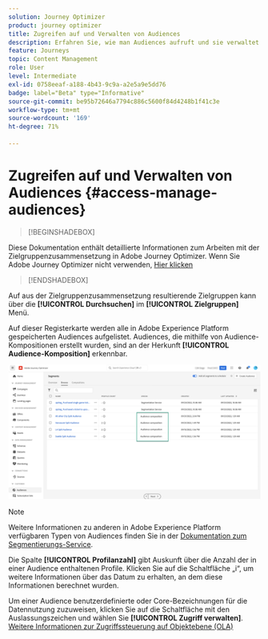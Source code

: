```yaml
---
solution: Journey Optimizer
product: journey optimizer
title: Zugreifen auf und Verwalten von Audiences
description: Erfahren Sie, wie man Audiences aufruft und sie verwaltet
feature: Journeys
topic: Content Management
role: User
level: Intermediate
exl-id: 0758eeaf-a188-4b43-9c9a-a2e5a9e5dd76
badge: label="Beta" type="Informative"
source-git-commit: be95b72646a7794c886c5600f84d4248b1f41c3e
workflow-type: tm+mt
source-wordcount: '169'
ht-degree: 71%

---
```


# Zugreifen auf und Verwalten von Audiences {#access-manage-audiences}

>[!BEGINSHADEBOX]

Diese Dokumentation enthält detaillierte Informationen zum Arbeiten mit der Zielgruppenzusammensetzung in Adobe Journey Optimizer. Wenn Sie Adobe Journey Optimizer nicht verwenden, [Hier klicken](https://experienceleague.adobe.com/docs/experience-platform/segmentation/ui/audience-composition.html)

>[!ENDSHADEBOX]

Auf aus der Zielgruppenzusammensetzung resultierende Zielgruppen kann über die **[!UICONTROL Durchsuchen]** im **[!UICONTROL Zielgruppen]** Menü.

Auf dieser Registerkarte werden alle in Adobe Experience Platform gespeicherten Audiences aufgelistet. Audiences, die mithilfe von Audience-Kompositionen erstellt wurden, sind an der Herkunft **[!UICONTROL Audience-Komposition]** erkennbar.

![](assets/audiences-list.png)

>[!NOTE]
>
>Weitere Informationen zu anderen in Adobe Experience Platform verfügbaren Typen von Audiences finden Sie in der [Dokumentation zum Segmentierungs-Service](https://experienceleague.adobe.com/docs/experience-platform/segmentation/ui/overview.html?lang=de).

Die Spalte **[!UICONTROL Profilanzahl]** gibt Auskunft über die Anzahl der in einer Audience enthaltenen Profile. Klicken Sie auf die Schaltfläche „i“, um weitere Informationen über das Datum zu erhalten, an dem diese Informationen berechnet wurden.

Um einer Audience benutzerdefinierte oder Core-Bezeichnungen für die Datennutzung zuzuweisen, klicken Sie auf die Schaltfläche mit den Auslassungszeichen und wählen Sie **[!UICONTROL Zugriff verwalten]**. [Weitere Informationen zur Zugriffssteuerung auf Objektebene (OLA)](../administration/object-based-access.md)

<!--
-edit an audience?
-->
